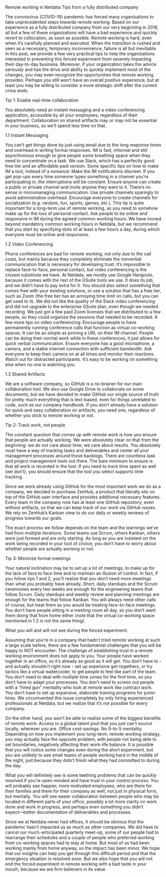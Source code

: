 Remote working in Netdata
Tips from a fully distributed company

The coronavirus (COVID-19) pandemic has forced many organizations to take unprecedented steps towards remote working. Based on our experience as a fully distributed company from our very beginning in 2018, all but a few of these organizations will have a bad experience and quickly revert to collocation, as soon as possible. Remote working is hard, even when it’s carefully planned and executed. When the transition is rushed and seen as a necessary, temporary inconvenience, failure is all but inevitable. In this post, we provide a few very practical tips to help the organizations interested in preventing this forced experiment from severely impacting their day-to-day business. Moreover, if your organization takes the advice seriously and has the drive and ability to quickly implement most of the changes, you may even recognize the opportunities that remote working provides. Perhaps you still won’t have an overall positive experience, but at least you may be willing to consider a more strategic shift after the current crisis ends.

Tip 1: Enable real-time collaboration

You absolutely need an instant messaging and a video conferencing application, accessible by all your employees, regardless of their department. Collaboration on shared artifacts may or may not be essential in your business, so we’ll spend less time on that.

1.1 Instant Messaging
 
You can’t get things done by just using email due to the long response times and overhead in writing formal responses. IM is fast, informal and still asynchronous enough to give people some breathing space when they need to concentrate on a task. We use Slack, which has a perfectly good free tier and an affordable paid version. Some specific tips on how to make IM a tool, instead of a nuisance:
Make the IM notifications discreet. If you get pop-ups every time someone types something in a channel you’re participating in, the interruptions will be constant.
Ensure anyone can create a public or private channel and invite anyone they want to it. There’s no sense in micromanaging communication. 
Use private channels sparingly to avoid administrative overhead.
Encourage everyone to create channels for socialization (e.g. random, fun, sports, games, etc.). This tip is quite important for a long-term use of remote working, as you need to somehow make up for the loss of personal contact.
Ask people to be online and responsive in IM during the agreed common working hours. We have moved beyond mandatory common working hours in Netdata, but we recommend that you start by specifying slots of at least a few hours a day, during which everyone must be online and responsive. 

1.2 Video Conferencing

Phone conferences are bad for remote working, not only due to the call costs, but mainly because they completely eliminate the nonverbal communication that is necessary for developing trust. It’s impossible to replace face-to-face, personal contact, but video conferencing is the closest substitute we have. At Netdata, we mostly use Google Hangouts, because it comes with the rest of the GSuite tools we use. It does its job, and we didn’t have to pay extra for it. You should also select something that comes free with your existing solutions, or use a solution that has a free tier, such as Zoom (the free tier has an annoying time limit on calls, but you can get used to it). We did not like the quality of the Slack video conferencing and did not upgrade to the enterprise GSuite plan, even though we needed recording. We just got a few paid Zoom licenses that we distributed to a few people, so they could organize the sessions that needed to be recorded. A few more tips on video conferencing:
Encourage people to have permanently running conference calls that function as virtual co-working spaces. It can be as simple as pinning a URL on their IM channel. People can be doing their normal work while in these conferences, it just allows for quick verbal communication.
Ensure everyone has a good microphone, a camera, and a stable internet connection with sufficient bandwidth. 
Ask everyone to keep their camera on at all times and monitor their reactions.
Watch out for distracted participants. It’s easy to be working on something else when no one is watching you.

1.3 Shared Artifacts

We are a software company, so GitHub is a no-brainer for our main collaboration tool. We also use Google Drive to collaborate on some documents, but we have decided to make GitHub our single source of truth for pretty much everything that is text-based, even for things unrelated to code, such as our company handbook. If you don’t already have a solution for quick and easy collaboration on artifacts, you need one, regardless of whether you stick to remote working or not.

Tip 2: Track work, not people

The constant question that comes up with remote work is how you ensure that people are actually working. We were absolutely clear on that from the beginning: we do not care about time; we care about results. You absolutely must have a way of tracking tasks and deliverables and center all your management processes around those backlogs. There are countless task and project management tools out there. The bare minimum to ensure is that all work is recorded in the tool. If you need to track time spent as well (we don’t), you should ensure that the tool you select supports time tracking.

Since we were already using GitHub for the most important work we do as a company, we decided to purchase ZenHub, a product that literally sits on top of the GitHub user interface and provides additional necessary features. Every team in the company now has at least one GitHub repository, even without artifacts, so that we can keep track of our work via GitHub issues. We rely on ZenHub’s Kanban view to do our daily or weekly reviews of progress towards our goals.

The exact process we follow depends on the team and the learnings we’ve had from multiple iterations. Some teams use Scrum, others Kanban, others were just formed and are only starting. As long as you are insistent on the work being recorded in your tool of choice, you don’t have to worry about whether people are actually working or not.

Tip 3: Minimize formal meetings

Your natural inclination may be to set up a lot of meetings, to make up for the lack of face to face time and to maintain an illusion of control. In fact, if you follow tips 1 and 2, you’ll realize that you don’t need more meetings than what you probably have already. Short, daily standups and the Scrum ceremonies every two weeks are enough for the engineering teams that follow Scrum. Daily standups and weekly review and planning meetings are enough for the teams that follow Kanban. You will always need other calls of course, but treat them as you would be treating face-to-face meetings. You don’t have people sitting in a meeting room all day, so you don’t want them doing that from home either (note that the virtual co-working space mentioned in 1.2 is not the same thing).

What you will and will not see during the forced experiment:

Assuming that you’re in a company that hadn’t tried remote working at such a large scale before, there are a few fundamental challenges that you will be happy to NOT encounter:
The challenge of establishing trust in a remote working environment does not apply to you. Your people have worked together in an office, so it’s already as good as it will get. You don’t have to - and actually shouldn’t right now - set up expensive get-togethers, or try tactics like a virtual watercooler, to get people to feel like part of the team.
You don’t need to deal with multiple time zones for the first time, so you don’t have to adapt your processes.
You don’t need to screen out people with a “hired gun” mentality who look at remote work like contract work. 
You don’t have to set up expensive, elaborate training programs for junior hires. We circumvented this issue completely by only hiring experienced professionals at Netdata, but we realize that it’s not possible for every company.

On the other hand, you won’t be able to realize some of the biggest benefits of remote work:
Access to a global talent pool that you just can’t source locally, wherever you are.
Office cost-savings.
No 9-to-5 mentality. Depending on how you implement your long-term, remote working strategy, you may actually face the opposite problem, with people not being able to set boundaries, negatively affecting their work-life balance. It is possible that you will notice some changes even during the short experiment, but you are unlikely to see small teams of people working hard in the middle of the night, just because they didn’t finish what they had committed to during the day.

What you will definitely see is some teething problems that can be quickly resolved if you’re open-minded and have trust in your control process. You will probably see happier, more motivated employees, who are there for their families and there for their company as well, not just in physical form, but mentally. You will see easier collaboration between people who may be located in different parts of your office, possibly a lot more clarity on work done and work in progress, and perhaps even something you didn’t expect––better documentation of deliverables and processes.

Since we at Netdata never had offices, It should be obvious that the pandemic hasn’t impacted us as much as other companies. We did have to cancel our much-anticipated quarterly meet-up, some of our people had to rearrange their schedules and a couple of people who preferred working from co-working spaces had to stay at home. But most of us had been working mainly from home anyway, so the impact has been minor. We hope that our insights can help you get through this difficult period and that the emergency situation is resolved soon. But we also hope that you will not end the forced experiment in remote working with a bad taste in your mouth, because we are firm believers in its value.


